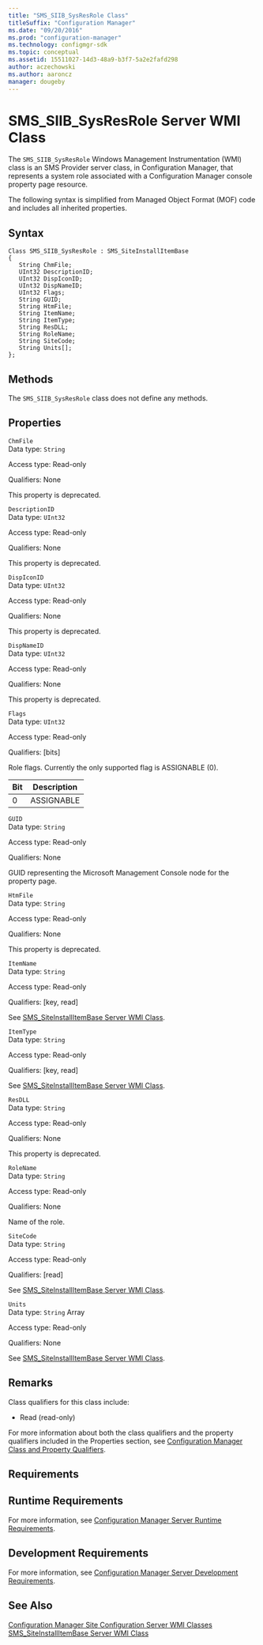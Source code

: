 ```yaml
---
title: "SMS_SIIB_SysResRole Class"
titleSuffix: "Configuration Manager"
ms.date: "09/20/2016"
ms.prod: "configuration-manager"
ms.technology: configmgr-sdk
ms.topic: conceptual
ms.assetid: 15511027-14d3-48a9-b3f7-5a2e2fafd298
author: aczechowski
ms.author: aaroncz
manager: dougeby
---
```

# SMS_SIIB_SysResRole Server WMI Class
The `SMS_SIIB_SysResRole` Windows Management Instrumentation (WMI) class is an SMS Provider server class, in Configuration Manager, that represents a system role associated with a Configuration Manager console property page resource.  

 The following syntax is simplified from Managed Object Format (MOF) code and includes all inherited properties.  

## Syntax  

```  
Class SMS_SIIB_SysResRole : SMS_SiteInstallItemBase   
{  
   String ChmFile;  
   UInt32 DescriptionID;  
   UInt32 DispIconID;  
   UInt32 DispNameID;  
   UInt32 Flags;  
   String GUID;  
   String HtmFile;  
   String ItemName;  
   String ItemType;  
   String ResDLL;  
   String RoleName;  
   String SiteCode;  
   String Units[];  
};  
```  

## Methods  
 The `SMS_SIIB_SysResRole` class does not define any methods.  

## Properties  
 `ChmFile`  
 Data type: `String`  

 Access type: Read-only  

 Qualifiers: None  

 This property is deprecated.  

 `DescriptionID`  
 Data type: `UInt32`  

 Access type: Read-only  

 Qualifiers: None  

 This property is deprecated.  

 `DispIconID`  
 Data type: `UInt32`  

 Access type: Read-only  

 Qualifiers: None  

 This property is deprecated.  

 `DispNameID`  
 Data type: `UInt32`  

 Access type: Read-only  

 Qualifiers: None  

 This property is deprecated.  

 `Flags`  
 Data type: `UInt32`  

 Access type: Read-only  

 Qualifiers: [bits]  

 Role flags. Currently the only supported flag is ASSIGNABLE (0).  

|Bit|Description|  
|---------|-----------------|  
|0|ASSIGNABLE|  

 `GUID`  
 Data type: `String`  

 Access type: Read-only  

 Qualifiers: None  

 GUID representing the Microsoft Management Console node for the property page.  

 `HtmFile`  
 Data type: `String`  

 Access type: Read-only  

 Qualifiers: None  

 This property is deprecated.  

 `ItemName`  
 Data type: `String`  

 Access type: Read-only  

 Qualifiers: [key, read]  

 See [SMS_SiteInstallItemBase Server WMI Class](../../../../../develop/reference/core/servers/configure/sms_siteinstallitembase-server-wmi-class.md).  

 `ItemType`  
 Data type: `String`  

 Access type: Read-only  

 Qualifiers: [key, read]  

 See [SMS_SiteInstallItemBase Server WMI Class](../../../../../develop/reference/core/servers/configure/sms_siteinstallitembase-server-wmi-class.md).  

 `ResDLL`  
 Data type: `String`  

 Access type: Read-only  

 Qualifiers: None  

 This property is deprecated.  

 `RoleName`  
 Data type: `String`  

 Access type: Read-only  

 Qualifiers: None  

 Name of the role.  

 `SiteCode`  
 Data type: `String`  

 Access type: Read-only  

 Qualifiers: [read]  

 See [SMS_SiteInstallItemBase Server WMI Class](../../../../../develop/reference/core/servers/configure/sms_siteinstallitembase-server-wmi-class.md).  

 `Units`  
 Data type: `String` Array  

 Access type: Read-only  

 Qualifiers: None  

 See [SMS_SiteInstallItemBase Server WMI Class](../../../../../develop/reference/core/servers/configure/sms_siteinstallitembase-server-wmi-class.md).  

## Remarks  
 Class qualifiers for this class include:  

-   Read (read-only)  

 For more information about both the class qualifiers and the property qualifiers included in the Properties section, see [Configuration Manager Class and Property Qualifiers](../../../../../develop/reference/misc/class-and-property-qualifiers.md).  

## Requirements  

## Runtime Requirements  
 For more information, see [Configuration Manager Server Runtime Requirements](../../../../../develop/core/reqs/server-runtime-requirements.md).  

## Development Requirements  
 For more information, see [Configuration Manager Server Development Requirements](../../../../../develop/core/reqs/server-development-requirements.md).  

## See Also  
 [Configuration Manager Site Configuration Server WMI Classes](../../../../../develop/reference/core/servers/configure/site-configuration-server-wmi-classes.md)   
 [SMS_SiteInstallItemBase Server WMI Class](../../../../../develop/reference/core/servers/configure/sms_siteinstallitembase-server-wmi-class.md)
